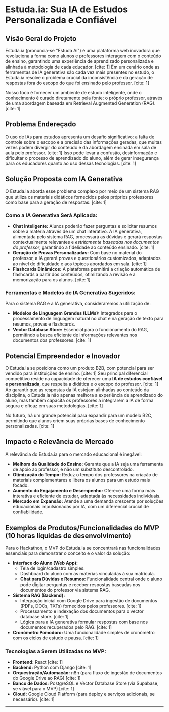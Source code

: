 # Estuda.ia: Sua IA de Estudos Personalizada e Confiável

## Visão Geral do Projeto

Estuda.ia (pronuncia-se "Estuda Aí") é uma plataforma web inovadora que revoluciona a forma como alunos e professores interagem com o conteúdo de ensino, garantindo uma experiência de aprendizado personalizada e alinhada à metodologia de cada educador. [cite: 1] Em um cenário onde as ferramentas de IA generativa são cada vez mais presentes no estudo, o Estuda.ia resolve o problema crucial da inconsistência e da geração de respostas fora do escopo do que foi ensinado pelo professor. [cite: 1]

Nosso foco é fornecer um ambiente de estudo inteligente, onde o conhecimento é curado diretamente pela fonte: o próprio professor, através de uma abordagem baseada em Retrieval Augmented Generation (RAG). [cite: 1]

## Problema Endereçado

O uso de IAs para estudos apresenta um desafio significativo: a falta de controle sobre o escopo e a precisão das informações geradas, que muitas vezes podem divergir do conteúdo e da abordagem ensinada em sala de aula pelo professor. [cite: 1] Isso pode levar a confusão, desinformação e dificultar o processo de aprendizado do aluno, além de gerar insegurança para os educadores quanto ao uso dessas tecnologias. [cite: 1]

## Solução Proposta com IA Generativa

O Estuda.ia aborda esse problema complexo por meio de um sistema RAG que utiliza os materiais didáticos fornecidos pelos próprios professores como base para a geração de respostas. [cite: 1]

### Como a IA Generativa Será Aplicada:

* **Chat Inteligente:** Alunos poderão fazer perguntas e solicitar resumos sobre a matéria através de um chat interativo. A IA generativa, alimentada pelo sistema RAG, processará as dúvidas e gerará respostas contextualmente relevantes e *estritamente baseadas nos documentos do professor*, garantindo a fidelidade ao conteúdo ensinado. [cite: 1]
* **Geração de Provas Personalizadas:** Com base no material do professor, a IA gerará provas e questionários customizados, adaptados ao nível de dificuldade e aos tópicos abordados em sala. [cite: 1]
* **Flashcards Dinâmicos:** A plataforma permitirá a criação automática de flashcards a partir dos conteúdos, otimizando a revisão e a memorização para os alunos. [cite: 1]

### Ferramentas e Modelos de IA Generativa Sugeridos:

Para o sistema RAG e a IA generativa, consideraremos a utilização de:
* **Modelos de Linguagem Grandes (LLMs):** Integrados para o processamento de linguagem natural no chat e na geração de texto para resumos, provas e flashcards.
* **Vector Database Store:** Essencial para o funcionamento do RAG, permitindo a busca eficiente de informações relevantes nos documentos dos professores. [cite: 1]

## Potencial Empreendedor e Inovador

O Estuda.ia se posiciona como um produto B2B, com potencial para ser vendido para instituições de ensino. [cite: 1] Seu principal diferencial competitivo reside na capacidade de oferecer uma **IA de estudos confiável e personalizada**, que respeita a didática e o escopo do professor. [cite: 1] Ao garantir que as respostas da IA estejam alinhadas ao conteúdo da disciplina, o Estuda.ia não apenas melhora a experiência de aprendizado do aluno, mas também capacita os professores a integrarem a IA de forma segura e eficaz em suas metodologias. [cite: 1]

No futuro, há um grande potencial para expandir para um modelo B2C, permitindo que alunos criem suas próprias bases de conhecimento personalizadas. [cite: 1]

## Impacto e Relevância de Mercado

A relevância do Estuda.ia para o mercado educacional é inegável:
* **Melhora da Qualidade do Ensino:** Garante que a IA seja uma ferramenta de apoio ao professor, e não um substituto descontrolado.
* **Otimização do Tempo:** Reduz o tempo dos professores na criação de materiais complementares e libera os alunos para um estudo mais focado.
* **Aumento do Engajamento e Desempenho:** Oferece uma forma mais interativa e eficiente de estudar, adaptada às necessidades individuais.
* **Mercado em Expansão:** Atende a uma demanda crescente por soluções educacionais impulsionadas por IA, com um diferencial crucial de confiabilidade.

## Exemplos de Produtos/Funcionalidades do MVP (10 horas líquidas de desenvolvimento)

Para o Hackathon, o MVP do Estuda.ia se concentrará nas funcionalidades essenciais para demonstrar o conceito e o valor da solução:

* **Interface do Aluno (Web App):**
    * Tela de login/cadastro simples.
    * Dashboard do aluno com as matérias vinculadas à sua matrícula.
    * **Chat para Dúvidas e Resumos:** Funcionalidade central onde o aluno pode digitar perguntas e receber respostas baseadas nos documentos do professor via sistema RAG.
* **Sistema RAG (Backend):**
    * Integração inicial com Google Drive para ingestão de documentos (PDFs, DOCs, TXTs) fornecidos pelos professores. [cite: 1]
    * Processamento e indexação dos documentos para o vector database store. [cite: 1]
    * Lógica para a IA generativa formular respostas com base nos documentos recuperados pelo RAG. [cite: 1]
* **Cronômetro Pomodoro:** Uma funcionalidade simples de cronômetro com os ciclos de estudo e pausa. [cite: 1]

### Tecnologias a Serem Utilizadas no MVP:

* **Frontend:** React [cite: 1]
* **Backend:** Python com Django [cite: 1]
* **Orquestração/Automação:** n8n (para fluxo de ingestão de documentos do Google Drive ao RAG) [cite: 1]
* **Banco de Dados:** PostgreSQL e Vector Database Store (via Supabase, se viável para o MVP) [cite: 1]
* **Cloud:** Google Cloud Platform (para deploy e serviços adicionais, se necessário). [cite: 1]

---